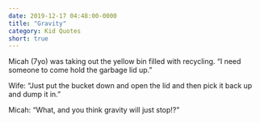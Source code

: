 ```yaml
---
date: 2019-12-17 04:48:00-0000
title: "Gravity"
category: Kid Quotes
short: true
---
```


Micah (7yo) was taking out the yellow bin filled with recycling. “I need someone to come hold the garbage lid up.”

Wife: “Just put the bucket down and open the lid and then pick it back up and dump it in.”

Micah: “What, and you think gravity will just stop!?”
